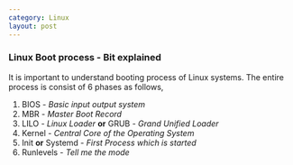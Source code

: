 ```yaml
---
category: Linux
layout: post
---
```


### Linux Boot process - Bit explained

It is important to understand booting process of Linux systems. The entire process is consist of 6 phases as follows,

  1. BIOS - *Basic input output system*
  2. MBR - *Master Boot Record*
  3. LILO - *Linux Loader* **or** GRUB - *Grand Unified Loader*
  4. Kernel - *Central Core of the Operating System*
  5. Init **or** Systemd - *First Process which is started*
  6. Runlevels - *Tell me the mode*

<!-- more -->


